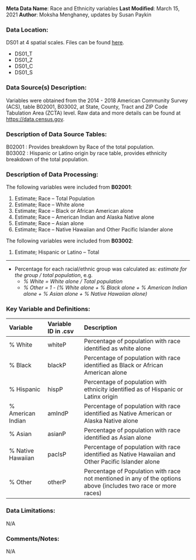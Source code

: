 **Meta Data Name**: Race and Ethnicity variables
**Last Modified**: March 15, 2021
**Author**: Moksha Menghaney, updates by Susan Paykin 

### Data Location: 
DS01 at 4 spatial scales. Files can be found [here](https://github.com/GeoDaCenter/opioid-policy-scan/tree/master/Policy_Scan/data_final).
* DS01_T  
* DS01_Z  
* DS01_C  
* DS01_S  

### Data Source(s) Description:  
Variables were obtained from the 2014 - 2018 American Community Survey (ACS), table B02001, B03002, at State, County, Tract and ZIP Code Tabulation Area (ZCTA) level. Raw data and more details can be found at https://data.census.gov.

### Description of Data Source Tables:
B02001 : Provides breakdown by Race of the total population. <br>
B03002 : Hispanic or Latino origin by race table, provides ethnicity breakdown of the total population.

### Description of Data Processing: 
The following variables were included from **B02001**:  
  1.	Estimate; Race – Total Population  
  2.	Estimate; Race – White alone 
  3.	Estimate; Race – Black or African American alone 
  4.	Estimate; Race – American Indian and Alaska Native alone 
  5.	Estimate; Race – Asian alone 
  6.	Estimate; Race – Native Hawaiian and Other Pacific Islander alone 

The following variables were included from **B03002**:
  1.	Estimate; Hispanic or Latino – Total  

----------
* Percentage for each racial/ethnic group was calculated as: *estimate for the group / total population*, e.g.
  -  *% White = White alone / Total population* 
  -  *% Other  = 1 - (% White alone + % Black alone + % American Indian alone + % Asian alone + % Native Hawaiian alone)*

### Key Variable and Definitions:
| Variable | Variable ID in .csv | Description |
|:---------|:--------------------|:------------|
| % White  | whiteP | Percentage of population with race identified as white alone |
| % Black  | blackP | Percentage of population with race identified as Black or African American alone |
| % Hispanic | hispP | Percentage of population with ethnicity identified as of Hispanic or Latinx origin |
| % American Indian | amIndP | Percentage of population with race identified as Native American or Alaska Native alone |
| % Asian  | asianP | Percentage of population with race identified as Asian alone |
| % Native Hawaiian | pacIsP | Percentage of population with race identified as Native Hawaiian and Other Pacific Islander alone |
| % Other | otherP | Percentage of Population with race not mentioned in any of the options above (includes two race or more races) |

### Data Limitations:
N/A

### Comments/Notes:
N/A
